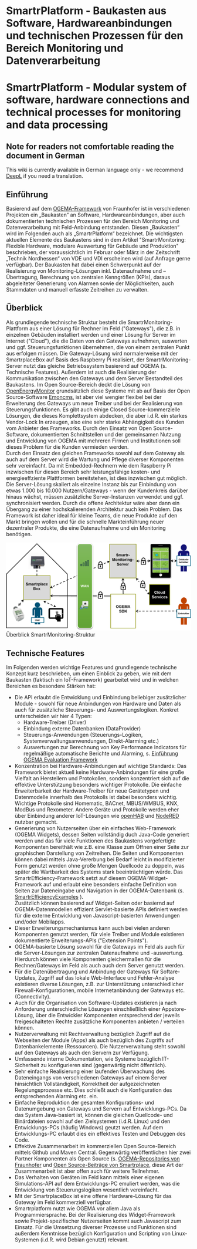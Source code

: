 # SmartrPlatform - Baukasten aus Software, Hardwareanbindungen und technischen Prozessen für den Bereich Monitoring und Datenverarbeitung

# SmartrPlatform - Modular system of software, hardware connections and technical processes for monitoring and data processing

## Note for readers not comfortable reading the document in German
This wiki is currently available in German language only - we recommend [DeepL](https://www.deepl.com/en/translator) if you need a translation.

## Einführung
Basierend auf dem [OGEMA-Framework](http://www.ogema.org/) von Fraunhofer ist in verschiedenen Projekten ein „Baukasten“ an Software, Hardwareanbindungen, aber auch dokumentierten technischen Prozessen für den Bereich Monitoring und Datenverarbeitung mit Feld-Anbindung entstanden. Diesen „Baukasten“ wird im Folgenden auch als „SmartrPlatform“ bezeichnet. Die wichtigsten aktuellen Elemente des Baukastens sind in dem Artikel "SmartrMonitoring: Flexible Hardware, modulare Auswertung für Gebäude und Produktion" beschrieben, der voraussichtlich im Februar oder März in der Zeitschrift „Technik Nordhessen“ von VDE und VDI erscheinen wird (auf Anfrage gerne verfügbar).
Der Baukasten hat dabei einen Schwerpunkt auf der Realisierung von Monitoring-Lösungen inkl. Datenaufnahme und –Übertragung, Berechnung von zentralen Kenngrößen (KPIs), daraus abgeleiteter Generierung von Alarmen sowie der Möglichkeiten, auch Stammdaten und manuell erfasste Zeitreihen zu verwalten.

## Überblick
Als grundlegende technische Struktur besteht die SmartrMonitoring-Plattform aus einer Lösung für Rechner im Feld ("Gateways"), die z.B. in einzelnen Gebäuden installiert werden und einer Lösung für Server im Internet ("Cloud"), die die Daten von den Gateways aufnehmen, auswerten und ggf. Steuerungsfunktionen übernehmen, die von einem zentralen Punkt aus erfolgen müssen. Die Gateway-Lösung wird normalerweise mit der SmartrplaceBox auf Basis des Raspberry Pi realisiert, der SmartrMonitoring-Server nutzt das gleiche Betriebssystem basierend auf OGEMA (s. Technische Features). Außerdem ist auch die Realisierung der Kommunikation zwischen den Gateways und dem Server Bestandteil des Baukastens. Im Open Source-Bereich deckt die Lösung von [OpenEnergyMonitor](https://openenergymonitor.org/) grundsätzlich diese Systeme mit ab auf Basis der Open Source-Software [Emoncms](https://emoncms.org/), ist aber viel wengier flexibel bei der Erweiterung des Gateways um neue Treiber und bei der Realisierung von Steuerungsfunktionen. Es gibt auch einige Closed Source-kommerzielle Lösungen, die dieses Komplettsystem abdecken, die aber i.d.R. ein starkes Vendor-Lock In erzeugen, also eine sehr starke Abhängigkeit des Kunden vom Anbieter des Frameworks. Durch den Einsatz von Open Source-Software, dokumentierten Schnittstellen und der gemeinsamen Nutzung und Entwicklung von OGEMA mit mehreren Firmen und Institutionen soll dieses Problem für die Kunden vermieden werden.<br>
Durch den Einsatz des gleichen Frameworks sowohl auf dem Gateway als auch auf dem Server wird die Wartung und Pflege diverser Komponenten sehr vereinfacht. Da mit Embedded-Rechnern wie dem Raspberry Pi inzwischen für diesen Bereich sehr leistungsfähige kosten- und energieeffziente Plattformen bereitstehen, ist dies inzwischen gut möglich. Die Server-Lösung skaliert als einzelne Instanz bis zur Einbindung von etwas 1.000 bis 10.000 Nutzern/Gateways - wenn der Kundenkreis darüber hinaus wächst, müssen zusätzliche Server-Instanzen verwendet und ggf. synchronisiert werden. Durch die offene Architektur wäre aber dann ein Übergang zu einer hochskalierenden Architektur auch kein Problem. Das Framework ist daher ideal für kleine Teams, die neue Produkte auf den Markt bringen wollen und für die schnelle Markteinführung neuer dezentraler Produkte, die eine Datenaufnahme und ein Monitoring benötigen.

![SmartrMonitoring_Overview](wikiFiles/SmartrMonitoring_Schema.png)<br>
Überblick SmartrMonitoring-Struktur

## Technische Features
Im Folgenden werden wichtige Features und grundlegende technische Konzept kurz beschrieben, um einen Einblick zu geben, wie mit dem Baukasten (faktisch ein IoT-Framework) gearbeitet wird und in welchen Bereichen es besondere Stärken hat:
* Die API erlaubt die Entwicklung und Einbindung beliebiger zusätzlicher Module - sowohl für neue Anbindungen von Hardware und Daten als auch für zusätzliche Steuerungs- und Auswertungslogiken. Konkret unterscheiden wir hier 4 Typen:
  - Hardware-Treiber (Driver)
  - Einbindung externe Datenbanken (DataProvider)
  - Steuerungs-Anwendungen (Steuerungs-Logiken, Systemverwaltungsanwendungen, Direkt-Alarming etc.)
  - Auswertungen zur Berechnung von Key Performance Indicators für regelmäßige automatische Berichte und Alarming, s. [Einführung OGEMA Evaluation Framework](https://community.ogema-source.net/xwiki/bin/view/Tutorial%20Collection/SDK%20Tutorial%20Overview%20Experimental/The%20OGEMA%20Evaluation%20framework/)
* Konzentration bei Hardware-Anbindungen auf wichtige Standards: Das Framework bietet aktuell keine Hardware-Anbindungen für eine große Vielfalt an Herstellern und Protokollen, sondern konzentriert sich auf die effektive Unterstützung besonders wichtiger Protokolle. Die einfache Erweiterbarkeit der Hardware-Treiber für neue Gerätetypen und Datenmodelle innerhalb des Protokolls ist dabei besonders wichtig. Wichtige Protokolle sind Homematic, BACnet, MBUS/WMBUS, KNX, ModBus und Rexometer. Andere Geräte und Protokolle werden eher über Einbindung anderer IoT-Lösungen wie [openHAB](https://www.openhab.org/addons/) und [NodeRED](https://flows.nodered.org/?num_pages=1) nutzbar gemacht.
* Generierung von Nutzerseiten über ein einfaches Web-Framework (OGEMA Widgets), dessen Seiten vollständig duch Java-Code generiert werden und das für viele Funktionen des Baukastens vorgefertigte Komponenten bereithält wie z.B. eine Klasse zum Öffnen einer Seite zur graphischen Darstellung von Zeitreihen. Die Seiten und Komponenten können dabei mittels Java-Vererbung bei Bedarf leicht in modifizierter Form genutzt werden ohne große Mengen Quellcode zu doppeln, was später die Wartbarkeit des Systems stark beeinträchtigen würde. Das SmartrEfficiency-Framework setzt auf diesem OGEMA-Widget-Framework auf und erlaubt eine besonders einfache Definition von Seiten zur Dateneingabe und Navigation in der OGEMA-Datenbank (s. [SmartrEfficiencyExamples](Examples.md) ).<br>
Zusätzlich können basierend auf Widget-Seiten oder basiernd auf OGEMA-Datenmodellen effizient Servlet-basierte APIs definiert werden für die externe Entwicklung von Javascript-basierten Anwendungen und/oder Mobilapps.
* Dieser Erweiterungsmechanismus kann auch bei vielen anderen Komponenten genutzt werden, für viele Treiber und Module existieren dokumentierte Erweiterungs-APIs ("Extension Points").
* OGEMA-basierte Lösung sowohl für die Gateways im Feld als auch für die Server-Lösungen zur zentralen Datenaufnahme und -auswertung. Hierdurch können viele Komponenten gleichermaßen für die Rechner/Gateways im Feld als auch auch dem Server genutzt werden.
* Für die Datenübertragung und Anbindung der Gateways für Softare-Updates, Zugriff auf das lokale Web-Interface und Fehler-Analyse existieren diverse Lösungen, z.B. zur Unterstützung unterschiedlicher Firewall-Konfigurationen, mobile Internetanbindung der Gateways etc. (Connectivity).
* Auch für die Organisation von Software-Updates existieren ja nach Anforderung unterschiedliche Lösungen einschließlich einer Appstore-Lösung, über die Entwickler Komponenten entsprechend der jeweils freigeschalteten Rechte zusätzliche Komponenten anbieten / verteilen können.
* Nutzerverwaltung mit Rechtverwaltung bezüglich Zugriff auf die Webseiten der Module (Apps) als auch bezüglich des Zugriffs auf Datenbankelemente (Ressourcen). Die Nutzerverwaltung steht sowohl auf den Gateways als auch den Servern zur Verfügung.
* Umfassende interne Dokumentation, wie Systeme bezüglich IT-Sicherheit zu konfigurieren sind (gegenwärtig nicht öffentlich).
* Sehr einfache Realisierung einer laufenden Überwachung des Dateneingangs von verschiedenen Gateways auf einem Server hinsichtlich Vollständigkeit, Korrektheit der aufgezeichneten Regelungsprozesse etc. Dies schließt auch die Konfiguration des entsprechenden Alarming etc. ein.
* Einfache Reproduktion der gesamten Konfigurations- und Datenumgebung von Gateways und Servern auf Entwicklungs-PCs. Da das System Java-basiert ist, können die gleichen Quellcode- und Binärdateien sowohl auf den Zielsystemen (i.d.R. Linux) und den Entwicklungs-PCs (häufig Windows) geutzt werden. Auf dem Entwicklungs-PC erlaubt dies ein effektives Testen und Debuggen des Code.
* Effektive Zusammenarbeit im kommerziellen Open Source-Bereich mittels Github und Maven Central. Gegenwärtig veröffentlichen hier zwei Partner Komponenten als Open Source (s. [OGEMA-Repositories von Fraunhofer](https://github.com/ogema) und [Open Source-Beiträge von Smartrplace](https://github.com/smartrplace), diese Art der Zusammenarbeit ist aber offen auch für weitere Teilnehmer.
* Das Verhalten von Geräten im Feld kann mittels einer eigenen Simulations-API auf dem Entwicklungs-PC emuliert werden, was die Entwicklung von Steuerungslogiken wesentlich vereinfacht. 
* Mit der SmartrplaceBox ist eine offene Hardware-Lösung für das Gateway im Feld kommerziell verfügbar.
* Smartrplatform nutzt wie OGEMA vor allem Java als Programmiersprache. Bei der Realisierung des Widget-Framework sowie Projekt-spezifischer Nutzerseiten kommt auch Javascript zum Einsatz. Für die Umsetzung diverser Prozesse und Funktionen sind außerdem Kenntnisse bezüglich Konfiguration und Scripting von Linux-Systemen (i.d.R. wird Debian genutzt) relevant.
